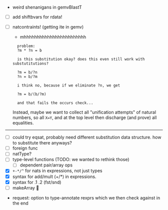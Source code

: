 - weird shenanigans in gemvBlastT
- [ ] add shiftbvars for rdata!
- [ ] natcontraints! (getting ite in gemv)
  - mhhhhhhhhhhhhhhhhhhhhhhhh

  ```
    problem:
    ?m * ?n = b

    is this substitution okay? does this even still work with substutitutions?

    ?m = b/?n
    ?n = b/?m

    i think no, because if we eliminate ?n, we get

    ?m = b/(b/?m)

    and that fails the occurs check...
  ```

  Instead, maybe we want to collect all "unification attempts" of natural numbers, so all `X=Y`, and at the top level then discharge (and prove) all equalities.

---

- [ ] could try eqsat, probably need different substitution data structure. how to substitute there anyways?
- [ ] foreign func
- [ ] natType?
- [ ] type-level functions (TODO: we wanted to rethink those)
  - [ ] dependent pair/array ops
- [x] `+-*/^` for nats in expressions, not just types
- [x] syntax for add/mult (+/\*) in expressions.
- [x] syntax for .1 .2 (fst/snd)
- [ ] makeArray 🤯
- request: option to type-annotate rexprs which we then check against in the end
